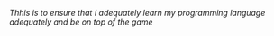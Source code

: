 *Thhis is to ensure that I adequately learn my programming language adequately and be on top of the game*

